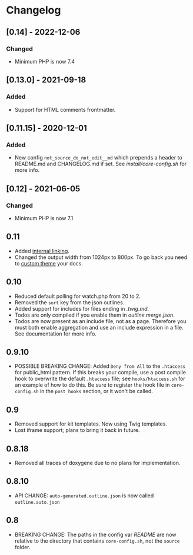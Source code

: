 # Changelog

## [0.14] - 2022-12-06

### Changed

- Minimum PHP is now 7.4

## [0.13.0] - 2021-09-18

### Added

- Support for HTML comments frontmatter.

## [0.11.15] - 2020-12-01

### Added

- New config `not_source_do_not_edit__md` which prepends a header to README.md and CHANGELOG.md if set. See _install/core-config.sh_ for more info.

## [0.12] - 2021-06-05

### Changed

- Minimum PHP is now 7.1

## 0.11

* Added [internal linking](@linking).
* Changed the output width from 1024px to 800px. To go back you need to [custom theme](@theming) your docs.

## 0.10

* Reduced default polling for watch.php from 20 to 2.
* Removed the `sort` key from the json outlines.
* Added support for includes for files ending in _.twig.md_.
* Todos are only compiled if you enable them in _outline.merge.json_.
* Todos are now present as an include file, not as a page. Therefore you must both enable aggregation and use an include expression in a file. See documentation for more info.

## 0.9.10

* POSSIBLE BREAKING CHANGE: Added `Deny from All` to the `.htaccess` for public_html pattern. If this breaks your compile, use a post compile hook to overwrite the default `.htaccess` file; see `hooks/htaccess.sh` for an example of how to do this. Be sure to register the hook file in `core-config.sh` in the `post_hooks` section, or it won't be called.

## 0.9

* Removed support for kit templates. Now using Twig templates.
* Lost iframe support; plans to bring it back in future.

## 0.8.18

* Removed all traces of doxygene due to no plans for implementation.

## 0.8.10

* API CHANGE: `auto-generated.outline.json` is now called `outline.auto.json`

## 0.8

* BREAKING CHANGE: The paths in the config var _README_ are now relative to the directory that contains `core-config.sh`, not the `source` folder.

